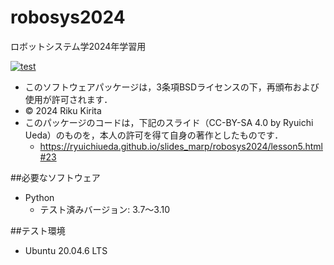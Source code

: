 # robosys2024
ロボットシステム学2024年学習用

[![test](https://github.com/KiritaRiku/robosys2024/actions/workflows/test.yml/badge.svg)](https://github.com/KiritaRiku/robosys2024/actions/workflows/test.yml)

- このソフトウェアパッケージは，3条項BSDライセンスの下，再頒布および使用が許可されます．
- © 2024 Riku Kirita
- このパッケージのコードは，下記のスライド（CC-BY-SA 4.0 by Ryuichi Ueda）のものを，本人の許可を得て自身の著作としたものです．
	- https://ryuichiueda.github.io/slides_marp/robosys2024/lesson5.html#23




##必要なソフトウェア
- Python
  - テスト済みバージョン: 3.7～3.10

##テスト環境
- Ubuntu 20.04.6 LTS 
